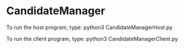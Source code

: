 # CandidateManager

To run the host program, type:
    python3 CandidateManagerHost.py

To run the client program, type:
    python3 CandidateManagerClient.py